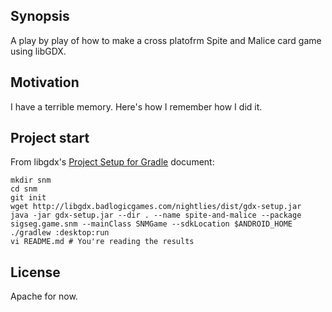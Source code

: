 ## Synopsis

A play by play of how to make a cross platofrm Spite and Malice card game using libGDX.

## Motivation

I have a terrible memory. Here's how I remember how I did it.

## Project start

From libgdx's [Project Setup for Gradle](https://github.com/libgdx/libgdx/wiki/Project-Setup-Gradle) document:

```
mkdir snm
cd snm
git init
wget http://libgdx.badlogicgames.com/nightlies/dist/gdx-setup.jar
java -jar gdx-setup.jar --dir . --name spite-and-malice --package sigseg.game.snm --mainClass SNMGame --sdkLocation $ANDROID_HOME
./gradlew :desktop:run
vi README.md # You're reading the results
```

## License

Apache for now.
